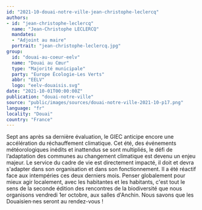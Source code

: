 ```yaml
---
id: "2021-10-douai-notre-ville-jean-christophe-leclercq"
authors:
- id: "jean-christophe-leclercq"
  name: "Jean-Christophe LECLERCQ"
  mandates: 
  - "Adjoint au maire"
  portrait: "jean-christophe-leclercq.jpg"
group:
  id: "douai-au-coeur-eelv"
  name: "Douai au Cœur"
  type: "Majorité municipale"
  party: "Europe Écologie-Les Verts"
  abbr: "EELV"
  logo: "eelv-douaisis.svg"
date: "2021-10-01T00:00:00Z"
publication: "douai-notre-ville"
source: "public/images/sources/douai-notre-ville-2021-10-p17.png"
language: "fr"
locality: "Douai"
country: "France"
---
```


Sept ans après sa dernière évaluation, le GIEC anticipe encore une accélération du réchauffement climatique. Cet été, des événements météorologiques inédits et inattendus se sont multipliés, le défi de l’adaptation des communes au changement climatique est devenu un enjeu majeur. Le service du cadre de vie est directement impacté, il doit et devra s'adapter dans son organisation et dans son fonctionnement. Il a été réactif face aux intempéries ces deux derniers mois. Penser globalement pour mieux agir localement, avec les habitantes et les habitants, c'est tout le sens de la seconde édition des rencontres de la biodiversité que nous organisons vendredi 1er octobre, aux salles d'Anchin. Nous savons que les Douaisien·nes seront au rendez-vous !
